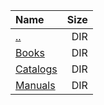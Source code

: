 |Name|Size|
|:---|---:|
|[..](../index.html)|DIR|
|[Books](Books/index.html)|DIR|
|[Catalogs](Catalogs/index.html)|DIR|
|[Manuals](Manuals/index.html)|DIR|

